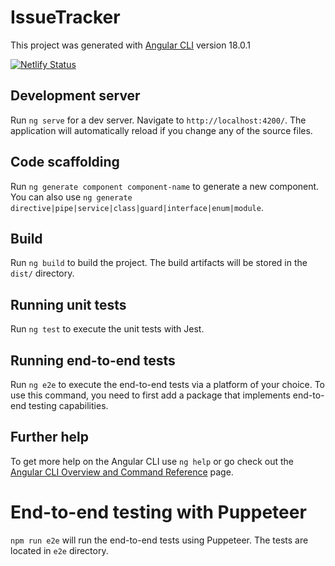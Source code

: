 # IssueTracker

This project was generated with [Angular CLI](https://github.com/angular/angular-cli) version 18.0.1

[![Netlify Status](https://api.netlify.com/api/v1/badges/f01b81b3-a816-46b2-b94e-fa3cbfcdc175/deploy-status)](https://app.netlify.com/sites/tangerine-kelpie-63f4e5/deploys)

## Development server

Run `ng serve` for a dev server. Navigate to `http://localhost:4200/`. The application will automatically reload if you change any of the source files.

## Code scaffolding

Run `ng generate component component-name` to generate a new component. You can also use `ng generate directive|pipe|service|class|guard|interface|enum|module`.

## Build

Run `ng build` to build the project. The build artifacts will be stored in the `dist/` directory.

## Running unit tests

Run `ng test` to execute the unit tests with Jest.

## Running end-to-end tests

Run `ng e2e` to execute the end-to-end tests via a platform of your choice. To use this command, you need to first add a package that implements end-to-end testing capabilities.

## Further help

To get more help on the Angular CLI use `ng help` or go check out the [Angular CLI Overview and Command Reference](https://angular.io/cli) page.

# End-to-end testing with Puppeteer

`npm run e2e` will run the end-to-end tests using Puppeteer. The tests are located in `e2e` directory.
